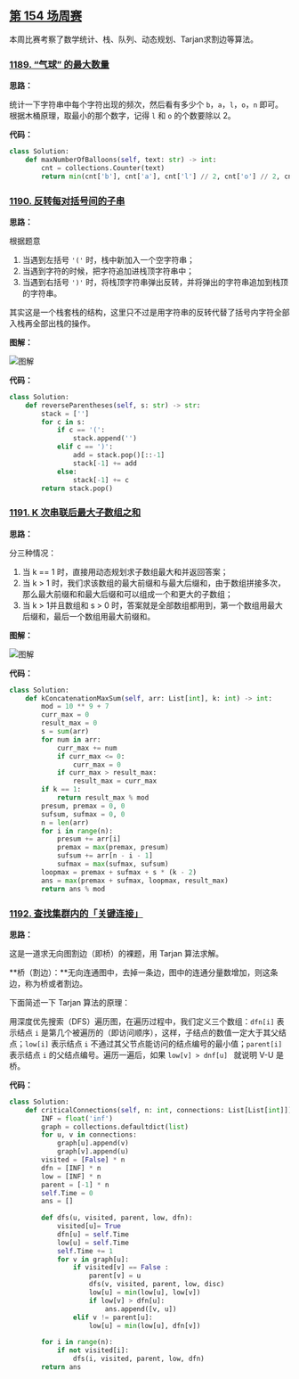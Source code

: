 ## [第 154 场周赛](https://leetcode-cn.com/contest/weekly-contest-154)

本周比赛考察了数学统计、栈、队列、动态规划、Tarjan求割边等算法。

### [1189. “气球” 的最大数量](https://leetcode-cn.com/contest/weekly-contest-154/problems/maximum-number-of-balloons)

**思路：**

统计一下字符串中每个字符出现的频次，然后看有多少个 `b`，`a`，`l`，`o`，`n` 即可。根据木桶原理，取最小的那个数字，记得 `l` 和 `o` 的个数要除以 2。


**代码：**
```python
class Solution:
    def maxNumberOfBalloons(self, text: str) -> int:
        cnt = collections.Counter(text)
        return min(cnt['b'], cnt['a'], cnt['l'] // 2, cnt['o'] // 2, cnt['n'])
```


### [1190. 反转每对括号间的子串](https://leetcode-cn.com/contest/weekly-contest-154/problems/reverse-substrings-between-each-pair-of-parentheses)

**思路：**

根据题意

1. 当遇到左括号 `'('` 时，栈中新加入一个空字符串；
2. 当遇到字符的时候，把字符追加进栈顶字符串中；
3. 当遇到右括号 `')'` 时，将栈顶字符串弹出反转，并将弹出的字符串追加到栈顶的字符串。

其实这是一个栈套栈的结构，这里只不过是用字符串的反转代替了括号内字符全部入栈再全部出栈的操作。

**图解：**

![图解](http://qiniu.wenyuetech.cn/1190-1.gif)


**代码：**
```python
class Solution:
    def reverseParentheses(self, s: str) -> str:
        stack = ['']
        for c in s:
            if c == '(':
                stack.append('')
            elif c == ')':
                add = stack.pop()[::-1]
                stack[-1] += add
            else:
                stack[-1] += c
        return stack.pop()
```


### [1191. K 次串联后最大子数组之和](https://leetcode-cn.com/contest/weekly-contest-154/problems/k-concatenation-maximum-sum)

**思路：**

分三种情况：

1. 当 k == 1 时，直接用动态规划求子数组最大和并返回答案；
2. 当 k > 1 时，我们求该数组的最大前缀和与最大后缀和，由于数组拼接多次，那么最大前缀和和最大后缀和可以组成一个和更大的子数组；
3. 当 k > 1并且数组和 s > 0 时，答案就是全部数组都用到，第一个数组用最大后缀和，最后一个数组用最大前缀和。

**图解：**

![图解](http://qiniu.wenyuetech.cn/1191-1.png)


**代码：**
```python
class Solution:
    def kConcatenationMaxSum(self, arr: List[int], k: int) -> int:
        mod = 10 ** 9 + 7
        curr_max = 0
        result_max = 0
        s = sum(arr)
        for num in arr:
            curr_max += num
            if curr_max <= 0:
                curr_max = 0
            if curr_max > result_max:
                result_max = curr_max
        if k == 1:
            return result_max % mod
        presum, premax = 0, 0
        sufsum, sufmax = 0, 0
        n = len(arr)
        for i in range(n):
            presum += arr[i]
            premax = max(premax, presum)
            sufsum += arr[n - i - 1]
            sufmax = max(sufmax, sufsum)
        loopmax = premax + sufmax + s * (k - 2)
        ans = max(premax + sufmax, loopmax, result_max)
        return ans % mod
```


### [1192. 查找集群内的「关键连接」](https://leetcode-cn.com/contest/weekly-contest-154/problems/critical-connections-in-a-network)

**思路：**

这是一道求无向图割边（即桥）的裸题，用 Tarjan 算法求解。

**桥（割边）：**无向连通图中，去掉一条边，图中的连通分量数增加，则这条边，称为桥或者割边。

下面简述一下 Tarjan 算法的原理：

用深度优先搜索（DFS）遍历图，在遍历过程中，我们定义三个数组：`dfn[i]` 表示结点 `i` 是第几个被遍历的（即访问顺序），这样，子结点的数值一定大于其父结点；`low[i]` 表示结点 `i` 不通过其父节点能访问的结点编号的最小值；`parent[i]` 表示结点 `i` 的父结点编号。遍历一遍后，如果 `low[v] > dnf[u] ` 就说明 V-U 是桥。


**代码：**
```python
class Solution:
    def criticalConnections(self, n: int, connections: List[List[int]]) -> List[List[int]]:
        INF = float('inf')
        graph = collections.defaultdict(list)
        for u, v in connections:
            graph[u].append(v)
            graph[v].append(u)
        visited = [False] * n
        dfn = [INF] * n
        low = [INF] * n
        parent = [-1] * n
        self.Time = 0
        ans = []
        
        def dfs(u, visited, parent, low, dfn): 
            visited[u]= True
            dfn[u] = self.Time 
            low[u] = self.Time 
            self.Time += 1
            for v in graph[u]: 
                if visited[v] == False : 
                    parent[v] = u 
                    dfs(v, visited, parent, low, disc) 
                    low[u] = min(low[u], low[v]) 
                    if low[v] > dfn[u]: 
                        ans.append([v, u])
                elif v != parent[u]:
                    low[u] = min(low[u], dfn[v]) 
                    
        for i in range(n):
            if not visited[i]:
                dfs(i, visited, parent, low, dfn)
        return ans
```


